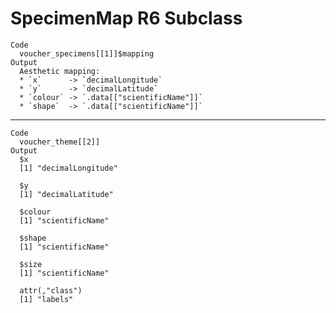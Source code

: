 # SpecimenMap R6 Subclass

    Code
      voucher_specimens[[1]]$mapping
    Output
      Aesthetic mapping: 
      * `x`      -> `decimalLongitude`
      * `y`      -> `decimalLatitude`
      * `colour` -> `.data[["scientificName"]]`
      * `shape`  -> `.data[["scientificName"]]`

---

    Code
      voucher_theme[[2]]
    Output
      $x
      [1] "decimalLongitude"
      
      $y
      [1] "decimalLatitude"
      
      $colour
      [1] "scientificName"
      
      $shape
      [1] "scientificName"
      
      $size
      [1] "scientificName"
      
      attr(,"class")
      [1] "labels"

